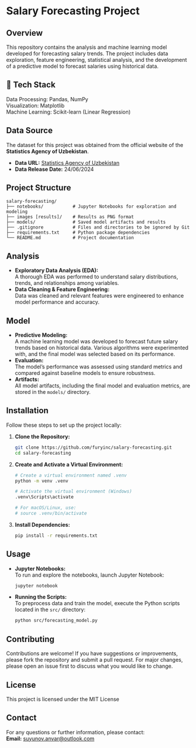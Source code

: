 
# Salary Forecasting Project

## Overview
This repository contains the analysis and machine learning model developed for forecasting salary trends. The project includes data exploration, feature engineering, statistical analysis, and the development of a predictive model to forecast salaries using historical data.

## 🔧 **Tech Stack**  
Data Processing: Pandas, NumPy  
Visualization: Matplotlib  
Machine Learning: Scikit-learn (Linear Regression)


## Data Source
The dataset for this project was obtained from the official website of the **Statistics Agency of Uzbekistan**.  
- **Data URL:** [Statistics Agency of Uzbekistan](https://www.stat.uz/uz/rasmiy-statistika/labor-market-2)  
- **Data Release Date:** 24/06/2024

## Project Structure
```
salary-forecasting/
├── notebooks/           # Jupyter Notebooks for exploration and modeling
├── images [results]/    # Results as PNG format
├── models/              # Saved model artifacts and results
├── .gitignore           # Files and directories to be ignored by Git
├── requirements.txt     # Python package dependencies
└── README.md            # Project documentation
```

## Analysis
- **Exploratory Data Analysis (EDA):**  
  A thorough EDA was performed to understand salary distributions, trends, and relationships among variables.
- **Data Cleaning & Feature Engineering:**  
  Data was cleaned and relevant features were engineered to enhance model performance and accuracy.

## Model
- **Predictive Modeling:**  
  A machine learning model was developed to forecast future salary trends based on historical data. Various algorithms were experimented with, and the final model was selected based on its performance.
- **Evaluation:**  
  The model’s performance was assessed using standard metrics and compared against baseline models to ensure robustness.
- **Artifacts:**  
  All model artifacts, including the final model and evaluation metrics, are stored in the `models/` directory.

## Installation
Follow these steps to set up the project locally:

1. **Clone the Repository:**
   ```bash
   git clone https://github.com/furyinc/salary-forecasting.git
   cd salary-forecasting
   ```

2. **Create and Activate a Virtual Environment:**
   ```bash
   # Create a virtual environment named .venv
   python -m venv .venv

   # Activate the virtual environment (Windows)
   .venv\Scripts\activate

   # For macOS/Linux, use:
   # source .venv/bin/activate
   ```

3. **Install Dependencies:**
   ```bash
   pip install -r requirements.txt
   ```

## Usage
- **Jupyter Notebooks:**  
  To run and explore the notebooks, launch Jupyter Notebook:
  ```bash
  jupyter notebook
  ```
- **Running the Scripts:**  
  To preprocess data and train the model, execute the Python scripts located in the `src/` directory:
  ```bash
  python src/forecasting_model.py
  ```

## Contributing
Contributions are welcome! If you have suggestions or improvements, please fork the repository and submit a pull request. For major changes, please open an issue first to discuss what you would like to change.

## License
This project is licensed under the MIT License

## Contact
For any questions or further information, please contact:  
**Email:** suyunov.anvar@outlook.com
